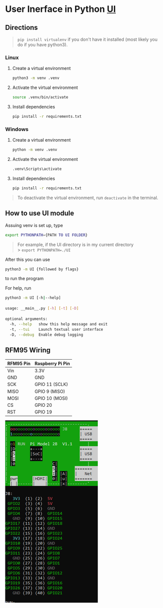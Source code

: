 # User Inerface in Python [UI](UI/)

## Directions

> `pip install virtualenv` if you don't have it installed (most likely you do if you have python3).

### Linux

1. Create a virtual environment

   ```bash
   python3 -m venv .venv
   ```

2. Activate the virtual environment

   ```bash
   source .venv/bin/activate
   ```

3. Install dependencies

   ```bash
   pip install -r requirements.txt
   ```

### Windows

1. Create a virtual environment

   ```bash
   python -m venv .venv
   ```

2. Activate the virtual environment

   ```bash
   .venv\Scripts\activate
   ```

3. Install dependencies

   ```bash
   pip install -r requirements.txt
   ```

> To deactivate the virtual environment, run `deactivate` in the terminal.

## How to use UI module

Assuing venv is set up, type

```bash
export PYTHONPATH={PATH TO UI FOLDER}
```

> For example, if the UI directory is in my current directory <br> > `export PYTHONPATH=./UI`

After this you can use

```bash
python3 -m UI {followed by flags}
```

to run the program

For help, run

```bash
python3 -m UI [-h|--help]

usage: __main__.py [-h] [-t] [-D]

optional arguments:
  -h, --help   show this help message and exit
  -t, --tui    Launch textual user interface
  -D, --debug  Enable debug logging
```

## RFM95 Wiring

| RFM95 Pin | Raspberry Pi Pin |
| --------- | ---------------- |
| Vin       | 3.3V             |
| GND       | GND              |
| SCK       | GPIO 11 (SCLK)   |
| MISO      | GPIO 9 (MISO)    |
| MOSI      | GPIO 10 (MOSI)   |
| CS        | GPIO 20          |
| RST       | GPIO 19          |

![Raspberry Pi 2 Model B pinout](RaspberryPi2Pinout.PNG)
